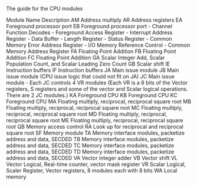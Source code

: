 The guide for the CPU modules

Module Name	Description
AM		Address multiply
AR		Address registers
EA		Foreground processor port
EB		Foreground processor port
			- Channel Function Decodes
			- Foreground Access Register
			- Interrupt Address Register
			- Data Buffer
			- Length Register
			- Status Register
			- Common Memory Error Address Register
			- I/O Memory Reference Control
			- Common Memory Address Register
FA		Floating Point Addition
FB		Floating Point Addition
FC		Floating Point Addition
GA		Scalar Integer Add, Scalar Population Count, and Scalar Leading Zero Count
GB		Scalar shift
IE		Instruction buffers 
IF		Instruction buffers 
JA 		Main issue module
JB 		Main issue module (CPU issue logic that could not fit on JA)
JC 		Main issue module - Each JC controls 4 VR modules 
		  (Each VR is a 8 bits of the Vector registers, S registers and some of the vector and Scalar logical operations. There are 2 JC modules.)
KA		Foreground CPU
KB		Foreground CPU
KC 	 	Foreground CPU
MA		Floating multiply, reciprocal, reciprocal square root
MB		Floating multiply, reciprocal, reciprocal square root
MC		Floating multiply, reciprocal, reciprocal square root
MD 		Floating multiply, reciprocal, reciprocal square root
ME 		Floating multiply, reciprocal, reciprocal square root
QB		Memory access control
RA		Look up for reciprocal and reciprocal square root
SF		Memory module
TA		Memory interface modules, packetize address and data, SECDED
TB		Memory interface modules, packetize address and data, SECDED
TC		Memory interface modules, packetize address and data, SECDED
TD		Memory interface modules, packetize address and data, SECDED
VA		Vector integer adder
VB		Vector shift
VL		Vector Logical, Real-time counter, vector mask register
VR		Scalar Logical, Scaler Register, Vector registers, 8 modules each with 8 bits
WA		Local memory

